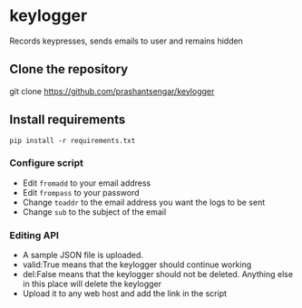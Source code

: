 # keylogger
Records keypresses, sends emails to user and remains hidden

## Clone the repository
git clone https://github.com/prashantsengar/keylogger

## Install requirements
`pip install -r requirements.txt`

### Configure script
- Edit `fromadd` to your email address
- Edit `frompass` to your password
- Change `toaddr` to the email address you want the logs to be sent
- Change `sub` to the subject of the email

### Editing API
- A sample JSON file is uploaded. 
- valid:True means that the keylogger should continue working
- del:False means that the keylogger should not be deleted. Anything else in this place will delete the keylogger
- Upload it to any web host and add the link in the script

